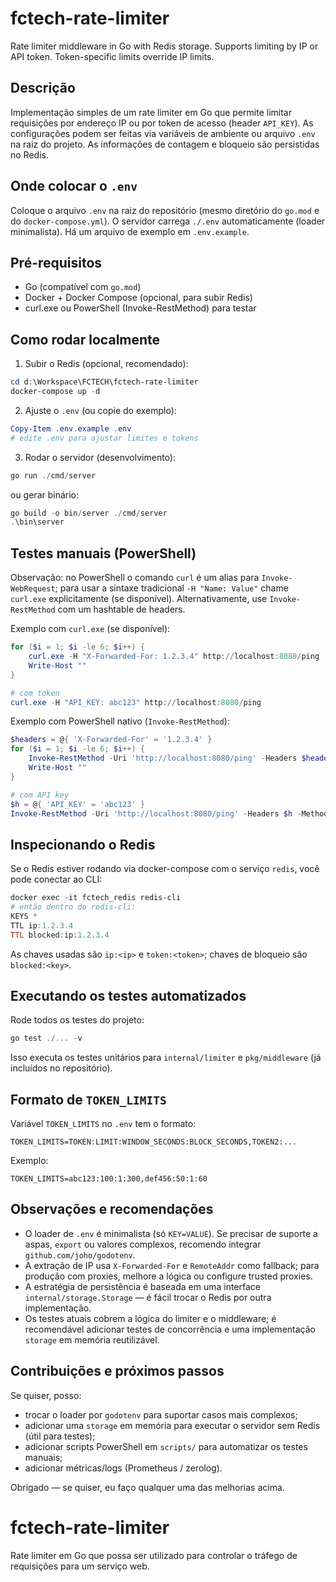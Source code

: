 # fctech-rate-limiter

Rate limiter middleware in Go with Redis storage. Supports limiting by IP or API token. Token-specific limits override IP limits.

Descrição
---------

Implementação simples de um rate limiter em Go que permite limitar requisições por endereço IP ou por token de acesso (header `API_KEY`). As configurações podem ser feitas via variáveis de ambiente ou arquivo `.env` na raiz do projeto. As informações de contagem e bloqueio são persistidas no Redis.

Onde colocar o `.env`
---------------------

Coloque o arquivo `.env` na raiz do repositório (mesmo diretório do `go.mod` e do `docker-compose.yml`). O servidor carrega `./.env` automaticamente (loader minimalista). Há um arquivo de exemplo em `.env.example`.

Pré-requisitos
--------------

- Go (compatível com `go.mod`)
- Docker + Docker Compose (opcional, para subir Redis)
- curl.exe ou PowerShell (Invoke-RestMethod) para testar

Como rodar localmente
---------------------

1) Subir o Redis (opcional, recomendado):

```powershell
cd d:\Workspace\FCTECH\fctech-rate-limiter
docker-compose up -d
```

2) Ajuste o `.env` (ou copie do exemplo):

```powershell
Copy-Item .env.example .env
# edite .env para ajustar limites e tokens
```

3) Rodar o servidor (desenvolvimento):

```powershell
go run ./cmd/server
```

ou gerar binário:

```powershell
go build -o bin/server ./cmd/server
.\bin\server
```

Testes manuais (PowerShell)
---------------------------

Observação: no PowerShell o comando `curl` é um alias para `Invoke-WebRequest`; para usar a sintaxe tradicional `-H "Name: Value"` chame `curl.exe` explicitamente (se disponível). Alternativamente, use `Invoke-RestMethod` com um hashtable de headers.

Exemplo com `curl.exe` (se disponível):

```powershell
for ($i = 1; $i -le 6; $i++) {
	curl.exe -H "X-Forwarded-For: 1.2.3.4" http://localhost:8080/ping
	Write-Host ""
}

# com token
curl.exe -H "API_KEY: abc123" http://localhost:8080/ping
```

Exemplo com PowerShell nativo (`Invoke-RestMethod`):

```powershell
$headers = @{ 'X-Forwarded-For' = '1.2.3.4' }
for ($i = 1; $i -le 6; $i++) {
	Invoke-RestMethod -Uri 'http://localhost:8080/ping' -Headers $headers -Method Get
	Write-Host ""
}

# com API key
$h = @{ 'API_KEY' = 'abc123' }
Invoke-RestMethod -Uri 'http://localhost:8080/ping' -Headers $h -Method Get
```

Inspecionando o Redis
---------------------

Se o Redis estiver rodando via docker-compose com o serviço `redis`, você pode conectar ao CLI:

```powershell
docker exec -it fctech_redis redis-cli
# então dentro do redis-cli:
KEYS *
TTL ip:1.2.3.4
TTL blocked:ip:1.2.3.4
```

As chaves usadas são `ip:<ip>` e `token:<token>`; chaves de bloqueio são `blocked:<key>`.

Executando os testes automatizados
---------------------------------

Rode todos os testes do projeto:

```powershell
go test ./... -v
```

Isso executa os testes unitários para `internal/limiter` e `pkg/middleware` (já incluídos no repositório).

Formato de `TOKEN_LIMITS`
-----------------------

Variável `TOKEN_LIMITS` no `.env` tem o formato:

```
TOKEN_LIMITS=TOKEN:LIMIT:WINDOW_SECONDS:BLOCK_SECONDS,TOKEN2:...
```

Exemplo:

```
TOKEN_LIMITS=abc123:100:1:300,def456:50:1:60
```

Observações e recomendações
---------------------------

- O loader de `.env` é minimalista (só `KEY=VALUE`). Se precisar de suporte a aspas, `export` ou valores complexos, recomendo integrar `github.com/joho/godotenv`.
- A extração de IP usa `X-Forwarded-For` e `RemoteAddr` como fallback; para produção com proxies, melhore a lógica ou configure trusted proxies.
- A estratégia de persistência é baseada em uma interface `internal/storage.Storage` — é fácil trocar o Redis por outra implementação.
- Os testes atuais cobrem a lógica do limiter e o middleware; é recomendável adicionar testes de concorrência e uma implementação `storage` em memória reutilizável.

Contribuições e próximos passos
------------------------------

Se quiser, posso:

- trocar o loader por `godotenv` para suportar casos mais complexos;
- adicionar uma `storage` em memória para executar o servidor sem Redis (útil para testes);
- adicionar scripts PowerShell em `scripts/` para automatizar os testes manuais;
- adicionar métricas/logs (Prometheus / zerolog).

Obrigado — se quiser, eu faço qualquer uma das melhorias acima.

# fctech-rate-limiter
Rate limiter em Go que possa ser utilizado para controlar o tráfego de requisições para um serviço web. 
